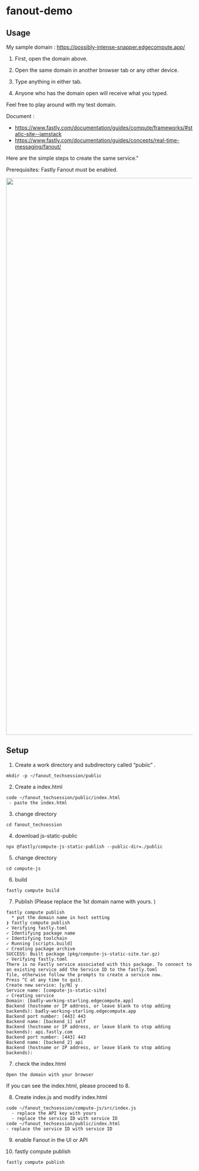 # fanout-demo

## Usage 

My sample domain : https://possibly-intense-snapper.edgecompute.app/

1. First, open the domain above.

2. Open the same domain in another browser tab or any other device.

3. Type anything in either tab.

4. Anyone who has the domain open will receive what you typed.

Feel free to play around with my test domain.

Document : 

- https://www.fastly.com/documentation/guides/compute/frameworks/#static-site--jamstack
- https://www.fastly.com/documentation/guides/concepts/real-time-messaging/fanout/

Here are the simple steps to create the same service."

Prerequisites: Fastly Fanout must be enabled.

<img src="doc/movie.gif" width="1500">

## Setup  

1. Create a work directory and subdirectory called “pubiic” . 

```
mkdir -p ~/fanout_techsession/public 
```

2. Create a index.html
```
code ~/fanout_techsession/public/index.html
 - paste the index.html
```

3. change directory 

```
cd fanout_techsession
```

4. download js-static-public 

```
npx @fastly/compute-js-static-publish --public-dir=./public
```

5. change directory

```
cd compute-js
```

6. build

```
fastly compute build
```

7. Publish (Please replace the 1st domain name with yours. )

```
fastly compute publish
  * put the domain name in host setting
❯ fastly compute publish
✓ Verifying fastly.toml
✓ Identifying package name
✓ Identifying toolchain
✓ Running [scripts.build]
✓ Creating package archive
SUCCESS: Built package (pkg/compute-js-static-site.tar.gz)
✓ Verifying fastly.toml
There is no Fastly service associated with this package. To connect to an existing service add the Service ID to the fastly.toml
file, otherwise follow the prompts to create a service now.
Press ^C at any time to quit.
Create new service: [y/N] y
Service name: [compute-js-static-site]
✓ Creating service
Domain: [badly-working-starling.edgecompute.app]
Backend (hostname or IP address, or leave blank to stop adding backends): badly-working-starling.edgecompute.app
Backend port number: [443] 443
Backend name: [backend_1] self
Backend (hostname or IP address, or leave blank to stop adding backends): api.fastly.com
Backend port number: [443] 443
Backend name: [backend_2] api
Backend (hostname or IP address, or leave blank to stop adding backends):
```

7. check the index.html

```
Open the domain with your browser   
```

If you can see the index.html, please proceed to 8. 


8. Create index.js and modify index.html

```
code ~/fanout_techsession/compute-js/src/index.js
  - replace the API key with yours 
  - replace the service ID with service ID
code ~/fanout_techsession/public/index.html
- replace the service ID with service ID 
```

9. enable Fanout in the UI or API


10. fastly compute publish

```
fastly compute publish
```

